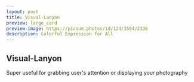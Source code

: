 ```yaml
---
layout: post
title: Visual-Lanyon
preview: large_card
preview-image: https://picsum.photos/id/124/3504/2336
description: Colorful Expression for All
---
```


## Visual-Lanyon

Super useful for grabbing user's attention or displaying your photography
